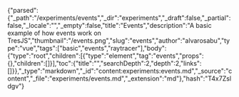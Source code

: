 {"parsed":{"_path":"/experiments/events","_dir":"experiments","_draft":false,"_partial":false,"_locale":"","_empty":false,"title":"Events","description":"A basic example of how events work on TresJS","thumbnail":"/events.png","slug":"events","author":"alvarosabu","type":"vue","tags":["basic","events","raytracer"],"body":{"type":"root","children":[{"type":"element","tag":"events","props":{},"children":[]}],"toc":{"title":"","searchDepth":2,"depth":2,"links":[]}},"_type":"markdown","_id":"content:experiments:events.md","_source":"content","_file":"experiments/events.md","_extension":"md"},"hash":"T4x7Zsldgv"}